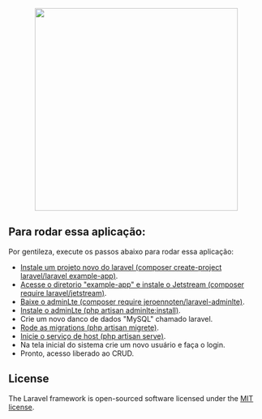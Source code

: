 <p align="center"><a href="https://laravel.com" target="_blank"><img src="https://raw.githubusercontent.com/laravel/art/master/logo-lockup/5%20SVG/2%20CMYK/1%20Full%20Color/laravel-logolockup-cmyk-red.svg" width="400"></a></p>


## Para rodar essa aplicação:

Por gentileza, execute os passos abaixo para rodar essa aplicação:

- [Instale um projeto novo do laravel (composer create-project laravel/laravel example-app)](https://laravel.com/docs/8.x/installation).
- [Acesse o diretorio "example-app" e instale o Jetstream (composer require laravel/jetstream)](https://jetstream.laravel.com/2.x/installation.html).
- [Baixe o adminLte (composer require jeroennoten/laravel-adminlte)](https://github.com/jeroennoten/Laravel-AdminLTE/wiki/Installation).
- [Instale o adminLte (php artisan adminlte:install)](https://github.com/jeroennoten/Laravel-AdminLTE/wiki/Installation).
- Crie um novo danco de dados "MySQL" chamado laravel.
- [Rode as migrations (php artisan migrete)](https://laravel.com/docs/8.x/migrations).
- [Inicie o serviço de host (php artisan serve)](https://laravel.com/docs/8.x/artisan).
- Na tela inicial do sistema crie um novo usuário e faça o login.
- Pronto, acesso liberado ao CRUD.

## License

The Laravel framework is open-sourced software licensed under the [MIT license](https://opensource.org/licenses/MIT).
